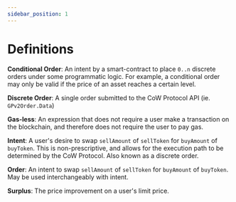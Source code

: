 ```yaml
---
sidebar_position: 1
---
```


# Definitions

**Conditional Order**: An intent by a smart-contract to place `0..n` discrete orders under some programmatic logic. For example, a conditional order may only be valid if the price of an asset reaches a certain level.

**Discrete Order**: A single order submitted to the CoW Protocol API (ie. `GPv2Order.Data`)

**Gas-less**: An expression that does not require a user make a transaction on the blockchain, and therefore does not require the user to pay gas.

**Intent**: A user's desire to swap `sellAmount` of `sellToken` for `buyAmount` of `buyToken`. This is non-prescriptive, and allows for the execution path to be determined by the CoW Protocol. Also known as a discrete order.

**Order**: An intent to swap `sellAmount` of `sellToken` for `buyAmount` of `buyToken`. May be used interchangeably with intent.

**Surplus**: The price improvement on a user's limit price.
